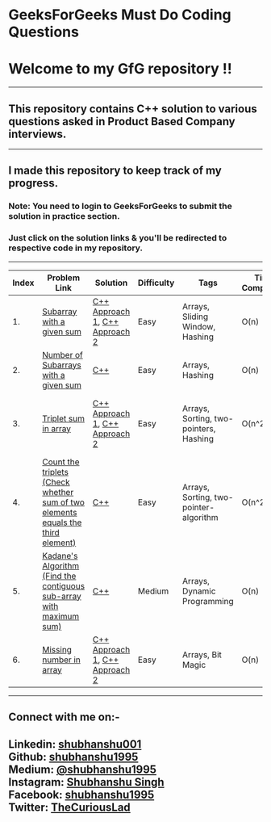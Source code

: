 GeeksForGeeks Must Do Coding Questions
======================================
# Welcome to my GfG repository !!
---
## This repository contains C++ solution to various questions asked in Product Based Company interviews.
---
## I made this repository to keep track of my progress.

### **Note:** You need to login to GeeksForGeeks to submit the solution in practice section.

### Just click on the solution links & you'll be redirected to respective code in my repository.
---
| Index | Problem Link | Solution | Difficulty | Tags | Time Complexity | Space Complexity |
|---| ----- | -------- | ---------- | -------------- | -----------------------|-------------------|
|1.|[Subarray with a given sum](https://practice.geeksforgeeks.org/problems/subarray-with-given-sum/0) | [C++ Approach 1](./Arrays/SubarrayWithGivenSum/cpp/SubarrayWithGivenSumApproach1.cpp), [C++ Approach 2](./Arrays/SubarrayWithGivenSum/cpp/SubarrayWithGivenSumApproach2.cpp)|Easy|Arrays, Sliding Window, Hashing| O(n) | O(1) using sliding window, O(n) using hashing|
|2.|[Number of Subarrays with a given sum](https://practice.geeksforgeeks.org/problems/subarray-range-with-given-sum/0) | [C++](./Arrays/NumberOfSubarraysWithGivenSum/cpp/NumberOfSubarraysWithGivenSum.cpp)|Easy|Arrays, Hashing| O(n) | O(n) | 
|3.|[Triplet sum in array](https://practice.geeksforgeeks.org/problems/triplet-sum-in-array/0) | [C++ Approach 1](./Arrays/TripletSumInArray/cpp/TripletSumInArrayApproach1.cpp), [C++ Approach 2](./Arrays/TripletSumInArray/cpp/TripletSumInArrayApproach2.cpp)|Easy|Arrays, Sorting, two-pointers, Hashing| O(n^2) | O(1) using two-pointer-algorithm, O(n) using hashing|
|4.|[Count the triplets (Check whether sum of two elements equals the third element)](https://practice.geeksforgeeks.org/problems/count-the-triplets/0) | [C++](./Arrays/CountTheTriplets/cpp/CountTheTriplets.cpp)|Easy|Arrays, Sorting, two-pointer-algorithm| O(n^2) | O(1) |
|5.|[Kadane's Algorithm (Find the contiguous sub-array with maximum sum)](https://practice.geeksforgeeks.org/problems/kadanes-algorithm/0) | [C++](./Arrays/KadanesAlgorithm/cpp/KadanesAlgorithm.cpp)|Medium|Arrays, Dynamic Programming| O(n) | O(1) |
|6.|[Missing number in array](https://practice.geeksforgeeks.org/problems/missing-number-in-array/0) | [C++ Approach 1](./Arrays/finfTheMissingNumber/cpp/findTheMissingNumberUsingXorApproach.cpp), [C++ Approach 2](./Arrays/finfTheMissingNumber/cpp/findTheMissingNumberUsingSumApproach.cpp)|Easy|Arrays, Bit Magic| O(n) | O(1) |






---
## Connect with me on:-
**Linkedin:** [shubhanshu001](https://www.linkedin.com/in/shubhanshu001/) <br />
**Github:** [shubhanshu1995](https://github.com/shubhanshu1995) <br />
**Medium:** [@shubhanshu1995](https://medium.com/@shubhanshu1995) <br />
**Instagram:** [Shubhanshu Singh](https://www.instagram.com/shubhanshu._.singh/) <br />
**Facebook:** [shubhanshu1995](https://www.facebook.com/shubhanshu1995) <br />
**Twitter:** [TheCuriousLad](https://twitter.com/TheCuriousLad) <br />
---

